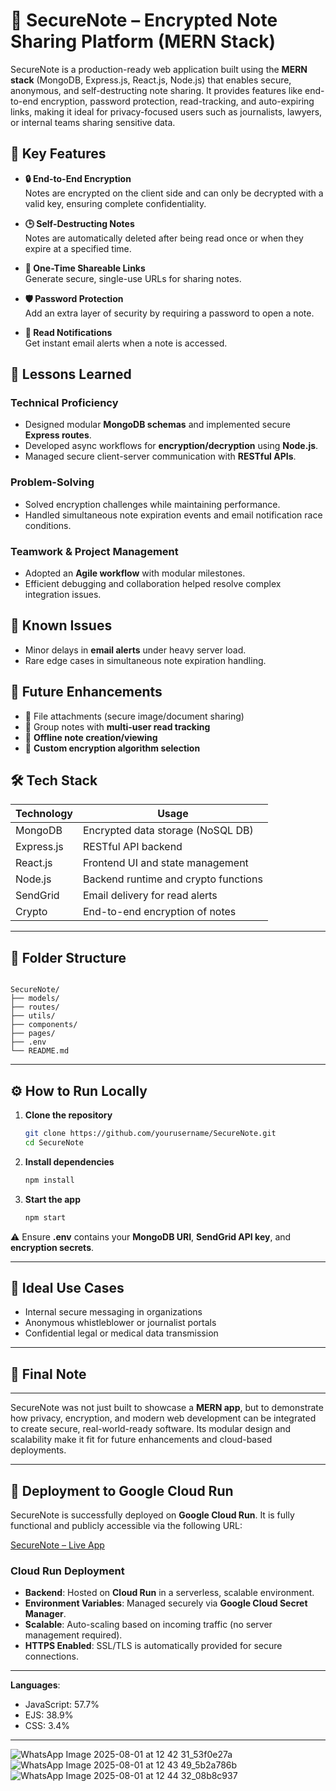 # 🔐 SecureNote – Encrypted Note Sharing Platform (MERN Stack)

SecureNote is a production-ready web application built using the **MERN stack** (MongoDB, Express.js, React.js, Node.js) that enables secure, anonymous, and self-destructing note sharing. It provides features like end-to-end encryption, password protection, read-tracking, and auto-expiring links, making it ideal for privacy-focused users such as journalists, lawyers, or internal teams sharing sensitive data.

## 🚀 Key Features
- **🔒 End-to-End Encryption**  
  Notes are encrypted on the client side and can only be decrypted with a valid key, ensuring complete confidentiality.

- **🕒 Self-Destructing Notes**  
  Notes are automatically deleted after being read once or when they expire at a specified time.

- **🔗 One-Time Shareable Links**  
  Generate secure, single-use URLs for sharing notes.

- **🛡️ Password Protection**  
  Add an extra layer of security by requiring a password to open a note.

- **📩 Read Notifications**  
  Get instant email alerts when a note is accessed.

## 🧠 Lessons Learned

### Technical Proficiency
- Designed modular **MongoDB schemas** and implemented secure **Express routes**.
- Developed async workflows for **encryption/decryption** using **Node.js**.
- Managed secure client-server communication with **RESTful APIs**.

### Problem-Solving
- Solved encryption challenges while maintaining performance.
- Handled simultaneous note expiration events and email notification race conditions.

### Teamwork & Project Management
- Adopted an **Agile workflow** with modular milestones.
- Efficient debugging and collaboration helped resolve complex integration issues.

## 🐞 Known Issues
- Minor delays in **email alerts** under heavy server load.
- Rare edge cases in simultaneous note expiration handling.

## 🔮 Future Enhancements
- 📎 File attachments (secure image/document sharing)
- 👥 Group notes with **multi-user read tracking**
- 📶 **Offline note creation/viewing**
- 🔐 **Custom encryption algorithm selection**

## 🛠 Tech Stack

| Technology   | Usage                                        |
|--------------|----------------------------------------------|
| MongoDB      | Encrypted data storage (NoSQL DB)           |
| Express.js   | RESTful API backend                         |
| React.js     | Frontend UI and state management            |
| Node.js      | Backend runtime and crypto functions       |
| SendGrid     | Email delivery for read alerts              |
| Crypto       | End-to-end encryption of notes              |

---

## 📂 Folder Structure

```

SecureNote/
├── models/
├── routes/
├── utils/
├── components/
├── pages/
├── .env
└── README.md

````

---

## ⚙️ How to Run Locally

1. **Clone the repository**
    ```bash
    git clone https://github.com/yourusername/SecureNote.git
    cd SecureNote
    ```

2. **Install dependencies**
    ```bash
    npm install
    ```

3. **Start the app**
    ```bash
    npm start
    ```

⚠️ Ensure **.env** contains your **MongoDB URI**, **SendGrid API key**, and **encryption secrets**.

---

## 💼 Ideal Use Cases
- Internal secure messaging in organizations
- Anonymous whistleblower or journalist portals
- Confidential legal or medical data transmission

---

## 📣 Final Note
-------------------------------------------------------
SecureNote was not just built to showcase a **MERN app**, but to demonstrate how privacy, encryption, and modern web development can be integrated to create secure, real-world-ready software. Its modular design and scalability make it fit for future enhancements and cloud-based deployments.

---

## 🚀 Deployment to **Google Cloud Run**

SecureNote is successfully deployed on **Google Cloud Run**. It is fully functional and publicly accessible via the following URL:

[SecureNote – Live App](https://securenote-gcp-964625058494.europe-west1.run.app)

### **Cloud Run Deployment**
- **Backend**: Hosted on **Cloud Run** in a serverless, scalable environment.
- **Environment Variables**: Managed securely via **Google Cloud Secret Manager**.
- **Scalable**: Auto-scaling based on incoming traffic (no server management required).
- **HTTPS Enabled**: SSL/TLS is automatically provided for secure connections.

---
**Languages**:
- JavaScript: 57.7%
- EJS: 38.9%
- CSS: 3.4%
---
![WhatsApp Image 2025-08-01 at 12 42 31_53f0e27a](https://github.com/user-attachments/assets/4802f8f9-fe2b-46c0-879d-2387f5088aa3)
![WhatsApp Image 2025-08-01 at 12 43 49_5b2a786b](https://github.com/user-attachments/assets/520d4f57-c94a-45f0-9139-732aa8d6db0f)
![WhatsApp Image 2025-08-01 at 12 44 32_08b8c937](https://github.com/user-attachments/assets/506dc01b-d4f0-47c8-9908-3c99cec4e09b)


